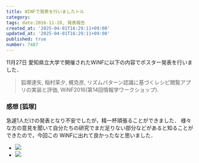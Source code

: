 ```yaml
---
title: WINFで発表を行いましたトル
category:
tags: date:2016-11-28, 発表報告
created_at: '2025-04-01T16:29:11+09:00'
updated_at: '2025-04-01T16:29:11+09:00'
published: true
number: 7487
---
```


11月27日 愛知県立大学で開催されたWiNFに以下の内容でポスター発表を行いました．
> 狐塚達矢, 稲村茉夕, 梶克彦, リズムパターン認識に基づくレシピ閲覧アプリの実装と評価, WiNF2016(第14回情報学ワークショップ).

### 感想 [狐塚]
急遽1人だけの発表となり不安でしたが，精一杯頑張ることができました．
様々な方の意見を聞いて自分たちの研究でまだ足りない部分などがあると知ることができたので，今回この WiNFに出れて良かったなと思いました．

<div class="img-container">
    <ul class="slider">
        <li><a href="/hpg/img/2016/11/kitsune-winf2016-shotgun.jpg" data-lightbox="2016-11-28"><img src="/hpg/img/thumbnail/2016/11/kitsune-winf2016-shotgun.jpg" loading='lazy' /></a></li>
        <li><a href="/hpg/img/2016/11/kitsune-winf2016-poster.jpg" data-lightbox="2016-11-28"><img src="/hpg/img/thumbnail/2016/11/kitsune-winf2016-poster.jpg" loading='lazy' /></a></li>
    </ul>
</div>
